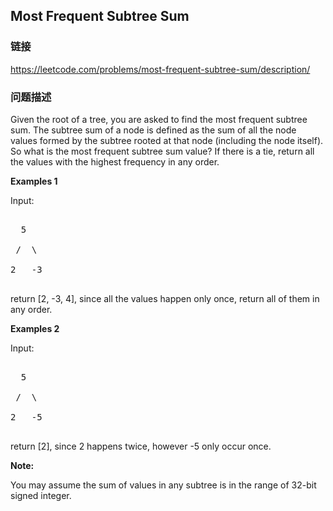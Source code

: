 ## Most Frequent Subtree Sum  
### 链接  
https://leetcode.com/problems/most-frequent-subtree-sum/description/  
### 问题描述

Given the root of a tree, you are asked to find the most frequent subtree sum. The subtree sum of a node is defined as the sum of all the node values formed by the subtree rooted at that node (including the node itself). So what is the most frequent subtree sum value? If there is a tie, return all the values with the highest frequency in any order.


**Examples 1**<br>
Input:
<pre>
  5
 /  \
2   -3
</pre>
return [2, -3, 4], since all the values happen only once, return all of them in any order.


**Examples 2**<br>
Input:
<pre>
  5
 /  \
2   -5
</pre>
return [2], since 2 happens twice, however -5 only occur once.


**Note:**
You may assume the sum of values in any subtree is in the range of 32-bit signed integer.

